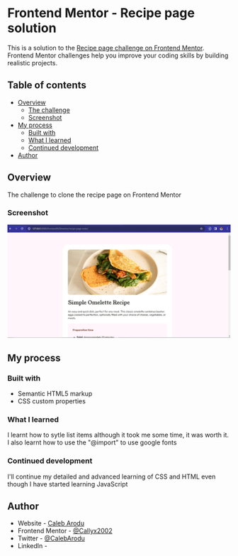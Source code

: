 # Frontend Mentor - Recipe page solution

This is a solution to the [Recipe page challenge on Frontend Mentor](https://www.frontendmentor.io/challenges/recipe-page-KiTsR8QQKm). Frontend Mentor challenges help you improve your coding skills by building realistic projects.

## Table of contents

- [Overview](#overview)
  - [The challenge](#the-challenge)
  - [Screenshot](#screenshot)
- [My process](#my-process)
  - [Built with](#built-with)
  - [What I learned](#what-i-learned)
  - [Continued development](#continued-development)
- [Author](#author)

## Overview

The challenge to clone the recipe page on Frontend Mentor

### Screenshot

![My Solution Image](./screenshot.JPG)

## My process

### Built with

- Semantic HTML5 markup
- CSS custom properties

### What I learned

I learnt how to sytle list items although it took me some time, it was worth it.
I also learnt how to use the "@import" to use google fonts

### Continued development

I'll continue my detailed and advanced learning of CSS and HTML even though I have started learning JavaScript

## Author

- Website - [Caleb Arodu](https://www.your-site.com)
- Frontend Mentor - [@Callyx2002](https://www.frontendmentor.io/profile/@Callyx2002)
- Twitter - [@CalebArodu](https://www.twitter.com/@CalebArodu)
- LinkedIn - [](https://ng.linkedin.com/in/caleb-arodu-208121249)
